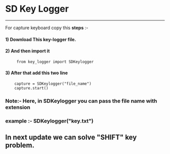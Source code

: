 # SD Key Logger
 ---
 For capture keyboard copy this **steps** :-
 #### 1) Download This key-logger file.
 #### 2) And then import it
         from key_logger import SDKeylogger
 #### 3) After that add this two line
        capture = SDKeylogger("file_name")
        capture.start()
 ### Note:- Here, in SDKeylogger you can pass the file name with extension 
 ###            example :- SDKeylogger("key.txt")
 
 ## In next update we can solve **"SHIFT"** key problem.